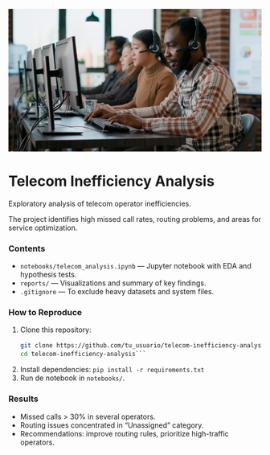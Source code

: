 <p align="center">
  <img src="telecom.jpg" alt="Netflix Content Analysis Banner" width="800">
</p>

# Telecom Inefficiency Analysis 

Exploratory analysis of telecom operator inefficiencies. 

The project identifies high missed call rates, routing problems, and areas for service optimization.

### Contents
- `notebooks/telecom_analysis.ipynb` — Jupyter notebook with EDA and hypothesis tests.
- `reports/` — Visualizations and summary of key findings.
- `.gitignore` — To exclude heavy datasets and system files.

### How to Reproduce
1. Clone this repository:
   ```bash
   git clone https://github.com/tu_usuario/telecom-inefficiency-analysis.git
   cd telecom-inefficiency-analysis```
2. Install dependencies:
    ```pip install -r requirements.txt```
3. Run de notebook in `notebooks/`.

### Results
- Missed calls > 30% in several operators.
- Routing issues concentrated in “Unassigned” category.
- Recommendations: improve routing rules, prioritize high-traffic operators.
